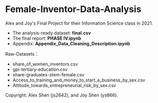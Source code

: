 # Female-Inventor-Data-Analysis
Alex and Joy's Final Project for their Information Science class in 2021.

- The analysis-ready dataset: **final.csv**
- The final report: **PHASE IV.ipynb**
- Appendix: **Appendix_Data_Cleaning_Description.ipynb**

Raw-Datasets：
- share_of_women_inventors.csv
- gpi-tertiary-education.csv
- share-graduates-stem-female.csv
- Access_to_training_and_money_to_start_a_business_by_sex.csv
- Attitude_towards_entrepreneurial_risk_by_sex.csv

Copyright: Alex Shen (js2642), and Joy Shen (ys866).
